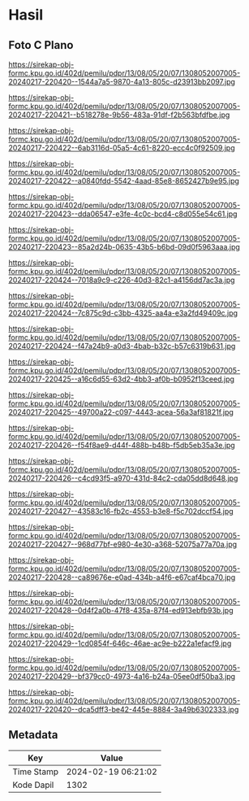 # Hasil

## Foto C Plano

https://sirekap-obj-formc.kpu.go.id/402d/pemilu/pdpr/13/08/05/20/07/1308052007005-20240217-220420--1544a7a5-9870-4a13-805c-d23913bb2097.jpg

https://sirekap-obj-formc.kpu.go.id/402d/pemilu/pdpr/13/08/05/20/07/1308052007005-20240217-220421--b518278e-9b56-483a-91df-f2b563bfdfbe.jpg

https://sirekap-obj-formc.kpu.go.id/402d/pemilu/pdpr/13/08/05/20/07/1308052007005-20240217-220422--6ab3116d-05a5-4c61-8220-ecc4c0f92509.jpg

https://sirekap-obj-formc.kpu.go.id/402d/pemilu/pdpr/13/08/05/20/07/1308052007005-20240217-220422--a0840fdd-5542-4aad-85e8-8652427b9e95.jpg

https://sirekap-obj-formc.kpu.go.id/402d/pemilu/pdpr/13/08/05/20/07/1308052007005-20240217-220423--dda06547-e3fe-4c0c-bcd4-c8d055e54c61.jpg

https://sirekap-obj-formc.kpu.go.id/402d/pemilu/pdpr/13/08/05/20/07/1308052007005-20240217-220423--85a2d24b-0635-43b5-b6bd-09d0f5963aaa.jpg

https://sirekap-obj-formc.kpu.go.id/402d/pemilu/pdpr/13/08/05/20/07/1308052007005-20240217-220424--7018a9c9-c226-40d3-82c1-a4156dd7ac3a.jpg

https://sirekap-obj-formc.kpu.go.id/402d/pemilu/pdpr/13/08/05/20/07/1308052007005-20240217-220424--7c875c9d-c3bb-4325-aa4a-e3a2fd49409c.jpg

https://sirekap-obj-formc.kpu.go.id/402d/pemilu/pdpr/13/08/05/20/07/1308052007005-20240217-220424--f47a24b9-a0d3-4bab-b32c-b57c6319b631.jpg

https://sirekap-obj-formc.kpu.go.id/402d/pemilu/pdpr/13/08/05/20/07/1308052007005-20240217-220425--a16c6d55-63d2-4bb3-af0b-b0952f13ceed.jpg

https://sirekap-obj-formc.kpu.go.id/402d/pemilu/pdpr/13/08/05/20/07/1308052007005-20240217-220425--49700a22-c097-4443-acea-56a3af81821f.jpg

https://sirekap-obj-formc.kpu.go.id/402d/pemilu/pdpr/13/08/05/20/07/1308052007005-20240217-220426--f54f8ae9-d44f-488b-b48b-f5db5eb35a3e.jpg

https://sirekap-obj-formc.kpu.go.id/402d/pemilu/pdpr/13/08/05/20/07/1308052007005-20240217-220426--c4cd93f5-a970-431d-84c2-cda05dd8d648.jpg

https://sirekap-obj-formc.kpu.go.id/402d/pemilu/pdpr/13/08/05/20/07/1308052007005-20240217-220427--43583c16-fb2c-4553-b3e8-f5c702dccf54.jpg

https://sirekap-obj-formc.kpu.go.id/402d/pemilu/pdpr/13/08/05/20/07/1308052007005-20240217-220427--968d77bf-e980-4e30-a368-52075a77a70a.jpg

https://sirekap-obj-formc.kpu.go.id/402d/pemilu/pdpr/13/08/05/20/07/1308052007005-20240217-220428--ca89676e-e0ad-434b-a4f6-e67caf4bca70.jpg

https://sirekap-obj-formc.kpu.go.id/402d/pemilu/pdpr/13/08/05/20/07/1308052007005-20240217-220428--0d4f2a0b-47f8-435a-87f4-ed913ebfb93b.jpg

https://sirekap-obj-formc.kpu.go.id/402d/pemilu/pdpr/13/08/05/20/07/1308052007005-20240217-220429--1cd0854f-646c-46ae-ac9e-b222a1efacf9.jpg

https://sirekap-obj-formc.kpu.go.id/402d/pemilu/pdpr/13/08/05/20/07/1308052007005-20240217-220429--bf379cc0-4973-4a16-b24a-05ee0df50ba3.jpg

https://sirekap-obj-formc.kpu.go.id/402d/pemilu/pdpr/13/08/05/20/07/1308052007005-20240217-220420--dca5dff3-be42-445e-8884-3a49b6302333.jpg


## Metadata

| Key        | Value               |
| ---------- | ------------------- |
| Time Stamp | 2024-02-19 06:21:02 |
| Kode Dapil | 1302                |



